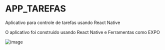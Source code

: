 # APP_TAREFAS
Aplicativo para controle de tarefas usando React Native

O aplicativo foi construido usando React Native e Ferramentas como EXPO

![image](https://user-images.githubusercontent.com/61145169/215378944-8423abb4-a0ee-4b94-bbae-fd2471b817a3.png)
